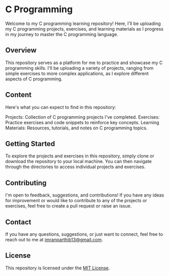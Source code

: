 # C Programming
Welcome to my C programming learning repository! Here, I'll be uploading my C programming projects, exercises, and learning materials as I progress in my journey to master the C programming language.

## Overview
This repository serves as a platform for me to practice and showcase my C programming skills. I'll be uploading a variety of projects, ranging from simple exercises to more complex applications, as I explore different aspects of C programming.
## Content
Here's what you can expect to find in this repository:

Projects: Collection of C programming projects I've completed.
Exercises: Practice exercises and code snippets to reinforce key concepts.
Learning Materials: Resources, tutorials, and notes on C programming topics.

## Getting Started
To explore the projects and exercises in this repository, simply clone or download the repository to your local machine. You can then navigate through the directories to access individual projects and exercises.

## Contributing
I'm open to feedback, suggestions, and contributions! If you have any ideas for improvement or would like to contribute to any of the projects or exercises, feel free to create a pull request or raise an issue.

## Contact
If you have any questions, suggestions, or just want to connect, feel free to reach out to me at imranparthib13@gmail.com.

## License
This repository is licensed under the [MIT License](LICENSE).